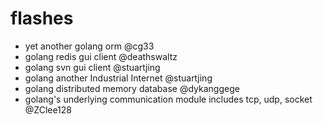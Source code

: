 # flashes

- yet another golang orm @cg33
- golang redis gui client @deathswaltz
- golang svn gui client @stuartjing
- golang another Industrial Internet @stuartjing
- golang distributed memory database @dykanggege
- golang's underlying communication module includes tcp, udp, socket @ZClee128
